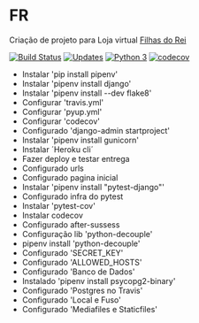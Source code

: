 # FR
Criação de projeto para Loja virtual [Filhas do Rei](http://filhasdorei.herokuapp.com/)



[![Build Status](https://travis-ci.org/JosemarBrito/FR.svg?branch=main)](https://travis-ci.org/JosemarBrito/FR)
[![Updates](https://pyup.io/repos/github/JosemarBrito/FR/shield.svg)](https://pyup.io/repos/github/JosemarBrito/FR/)
[![Python 3](https://pyup.io/repos/github/JosemarBrito/FR/python-3-shield.svg)](https://pyup.io/repos/github/JosemarBrito/FR/)
[![codecov](https://codecov.io/gh/JosemarBrito/FR/branch/main/graph/badge.svg?token=SMYO0HTD7A)](https://codecov.io/gh/JosemarBrito/FR)


* Instalar 'pip install pipenv'
* Instalar 'pipenv install django'
* Instalar 'pipenv install --dev flake8'
* Configurar 'travis.yml'
* Configurar 'pyup.yml'
* Configurar 'codecov'
* Configurado 'django-admin startproject'
* Instalar 'pipenv install gunicorn'
* Instalar ´Heroku cli´
* Fazer deploy e testar entrega
* Configurado urls
* Configurado pagina inicial
* Instalar 'pipenv install "pytest-django"'
* Configurado infra do pytest
* Instalar 'pytest-cov'
* Instalar codecov
* Configurado after-sussess
* Configuração lib 'python-decouple'
* pipenv install 'python-decouple'
* Configurado 'SECRET_KEY'
* Configurado 'ALLOWED_HOSTS'
* Configurado 'Banco de Dados'
* Instalado   'pipenv install psycopg2-binary'
* Configurado 'Postgres no Travis'
* Configurado 'Local e Fuso'
* Configurado 'Mediafiles e Staticfiles'